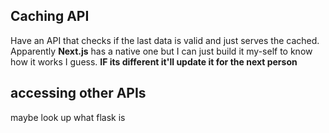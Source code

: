 ## Caching API
Have an API that checks if the last data is valid and just serves the cached. Apparently **Next.js** has a native one but I can just build it my-self to know how it works I guess. 
**IF its different it'll update it for the next person**

## accessing other APIs
maybe look up what flask is